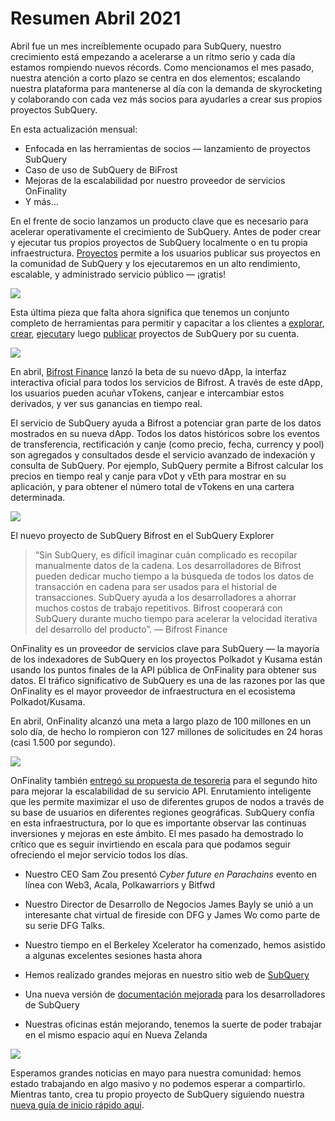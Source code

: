 # Resumen Abril 2021

Abril fue un mes increíblemente ocupado para SubQuery, nuestro crecimiento está empezando a acelerarse a un ritmo serio y cada día estamos rompiendo nuevos récords. Como mencionamos el mes pasado, nuestra atención a corto plazo se centra en dos elementos; escalando nuestra plataforma para mantenerse al día con la demanda de skyrocketing y colaborando con cada vez más socios para ayudarles a crear sus propios proyectos SubQuery.

En esta actualización mensual:

-   Enfocada en las herramientas de socios — lanzamiento de proyectos SubQuery
-   Caso de uso de SubQuery de BiFrost
-   Mejoras de la escalabilidad por nuestro proveedor de servicios OnFinality
-   Y más…

En el frente de socio lanzamos un producto clave que es necesario para acelerar operativamente el crecimiento de SubQuery. Antes de poder crear y ejecutar tus propios proyectos de SubQuery localmente o en tu propia infraestructura. [Proyectos](https://project.subquery.network/) permite a los usuarios publicar sus proyectos en la comunidad de SubQuery y los ejecutaremos en un alto rendimiento, escalable, y administrado servicio público — ¡gratis!

![](https://miro.medium.com/max/1400/0*zZkmiEq5g2BbAxfl)

Esta última pieza que falta ahora significa que tenemos un conjunto completo de herramientas para permitir y capacitar a los clientes a [explorar](https://explorer.subquery.network/), [crear](https://doc.subquery.network/quickstart.html), [ejecutar](https://doc.subquery.network/run/indexing_query.html)y luego [publicar](https://doc.subquery.network/publish/publish.html#benefits) proyectos de SubQuery por su cuenta.

![](https://miro.medium.com/max/1400/0*pDQgyo3phe2ZcMml)

En abril, [Bifrost Finance](https://bifrost.finance/) lanzó la beta de su nuevo dApp, la interfaz interactiva oficial para todos los servicios de Bifrost. A través de este dApp, los usuarios pueden acuñar vTokens, canjear e intercambiar estos derivados, y ver sus ganancias en tiempo real.

El servicio de SubQuery ayuda a Bifrost a potenciar gran parte de los datos mostrados en su nueva dApp. Todos los datos históricos sobre los eventos de transferencia, rectificación y canje (como precio, fecha, currency y pool) son agregados y consultados desde el servicio avanzado de indexación y consulta de SubQuery. Por ejemplo, SubQuery permite a Bifrost calcular los precios en tiempo real y canje para vDot y vEth para mostrar en su aplicación, y para obtener el número total de vTokens en una cartera determinada.

![](https://miro.medium.com/max/1400/0*heWoX8Kw1nm1iYd9)

El nuevo proyecto de SubQuery Bifrost en el SubQuery Explorer

> “Sin SubQuery, es difícil imaginar cuán complicado es recopilar manualmente datos de la cadena. Los desarrolladores de Bifrost pueden dedicar mucho tiempo a la búsqueda de todos los datos de transacción en cadena para ser usados para el historial de transacciones. SubQuery ayuda a los desarrolladores a ahorrar muchos costos de trabajo repetitivos. Bifrost cooperará con SubQuery durante mucho tiempo para acelerar la velocidad iterativa del desarrollo del producto”. — Bifrost Finance

OnFinality es un proveedor de servicios clave para SubQuery — la mayoría de los indexadores de SubQuery en los proyectos Polkadot y Kusama están usando los puntos finales de la API pública de OnFinality para obtener sus datos. El tráfico significativo de SubQuery es una de las razones por las que OnFinality es el mayor proveedor de infraestructura en el ecosistema Polkadot/Kusama.

En abril, OnFinality alcanzó una meta a largo plazo de 100 millones en un solo día, de hecho lo rompieron con 127 millones de solicitudes en 24 horas (casi 1.500 por segundo).

![](https://miro.medium.com/max/1400/0*FLq4vXluI9CTiBQ8)

OnFinality también [entregó su propuesta de tesorería](https://kusama.polkassembly.io/treasury/72) para el segundo hito para mejorar la escalabilidad de su servicio API. Enrutamiento inteligente que les permite maximizar el uso de diferentes grupos de nodos a través de su base de usuarios en diferentes regiones geográficas. SubQuery confía en esta infraestructura, por lo que es importante observar las continuas inversiones y mejoras en este ámbito. El mes pasado ha demostrado lo crítico que es seguir invirtiendo en escala para que podamos seguir ofreciendo el mejor servicio todos los días.

-   Nuestro CEO Sam Zou presentó _Cyber future en Parachains_ evento en línea con Web3, Acala, Polkawarriors y Bitfwd

-   Nuestro Director de Desarrollo de Negocios James Bayly se unió a un interesante chat virtual de fireside con DFG y James Wo como parte de su serie DFG Talks.

-   Nuestro tiempo en el Berkeley Xcelerator ha comenzado, hemos asistido a algunas excelentes sesiones hasta ahora
-   Hemos realizado grandes mejoras en nuestro sitio web de [SubQuery](https://subquery.network/)
-   Una nueva versión de [documentación mejorada](https://doc.subquery.network/) para los desarrolladores de SubQuery
-   Nuestras oficinas están mejorando, tenemos la suerte de poder trabajar en el mismo espacio aquí en Nueva Zelanda

![](https://miro.medium.com/max/1400/0*cOsJ2TLa4yqpY0Ig)

Esperamos grandes noticias en mayo para nuestra comunidad: hemos estado trabajando en algo masivo y no podemos esperar a compartirlo. Mientras tanto, crea tu propio proyecto de SubQuery siguiendo nuestra [nueva guía de inicio rápido aquí](https://doc.subquery.network/quickstart.html).
